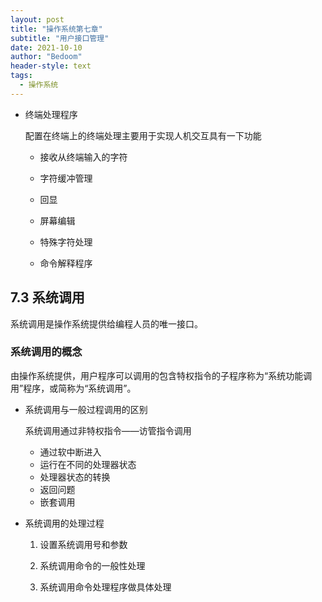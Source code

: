 ```yaml
---
layout: post
title: "操作系统第七章"
subtitle: "用户接口管理"
date: 2021-10-10
author: "Bedoom"
header-style: text
tags: 
  - 操作系统
---
```




* 终端处理程序

  配置在终端上的终端处理主要用于实现人机交互具有一下功能

  * 接收从终端输入的字符

  * 字符缓冲管理
  * 回显
  * 屏幕编辑
  * 特殊字符处理
  * 命令解释程序

## 7.3 系统调用

系统调用是操作系统提供给编程人员的唯一接口。

### 系统调用的概念

由操作系统提供，用户程序可以调用的包含特权指令的子程序称为“系统功能调用”程序，或简称为“系统调用”。

* 系统调用与一般过程调用的区别

  系统调用通过非特权指令——访管指令调用

  * 通过软中断进入
  * 运行在不同的处理器状态
  * 处理器状态的转换
  * 返回问题
  * 嵌套调用

* 系统调用的处理过程

  1. 设置系统调用号和参数

  2. 系统调用命令的一般性处理

  3. 系统调用命令处理程序做具体处理

  